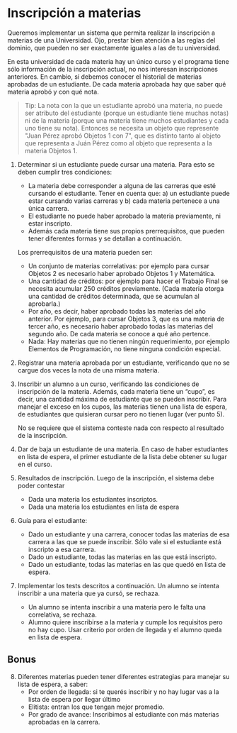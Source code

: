 # Inscripción a materias

Queremos implementar un sistema que permita realizar la inscripción a materias de una Universidad.
 Ojo, prestar bien atención a las reglas del dominio, que pueden no ser exactamente iguales a las de tu universidad.

En esta universidad de cada materia hay un único curso y el programa tiene sólo información de la inscripción actual,
 no nos interesan inscripciones anteriores. 
En cambio, sí debemos conocer el historial de materias aprobadas de un estudiante. 
De cada materia aprobada hay que saber qué materia aprobó y con qué nota.

> Tip: La nota con la que un estudiante aprobó una materia, 
no puede ser atributo del estudiante (porque un estudiante tiene muchas notas) 
ni de la materia (porque una materia tiene muchos estudiantes y cada uno tiene su nota). 
Entonces se necesita un objeto que represente "Juan Pérez aprobó Objetos 1 con 7", 
que es distinto tanto al objeto que representa a Juán Pérez como al objeto que representa a la materia Objetos 1.

1. Determinar si un estudiante puede cursar una materia. Para esto se deben cumplir tres condiciones: 
   * La materia debe corresponder a alguna de las carreras que esté cursando el estudiante.	Tener en cuenta que: 
    a) un estudiante puede estar cursando varias carreras y 
    b) cada materia pertenece a una única carrera.
   * El estudiante no puede haber aprobado la materia previamente, ni estar inscripto.
   * Además cada materia tiene sus propios prerrequisitos, que pueden tener diferentes formas y se detallan a continuación.
   
   Los prerrequisitos de una materia pueden ser:
   * Un conjunto de materias correlativas: por ejemplo para cursar Objetos 2 
   es necesario haber aprobado Objetos 1 y Matemática.
   * Una cantidad de créditos: por ejemplo para hacer el Trabajo Final se necesita acumular 250 créditos previamente. 
   (Cada materia  otorga una cantidad de créditos determinada, que se acumulan al aprobarla.)
   * Por año, es decir, haber aprobado todas las materias del año anterior. Por ejemplo, para cursar Objetos 3, 
   que es una materia de tercer año, es necesario haber aprobado todas las materias del segundo año. 
   De cada materia se conoce a qué año pertence.
   * Nada: Hay materias que no tienen ningún requerimiento, por ejemplo Elementos de Programación, 
   no tiene ninguna condición especial.

2. Registrar una materia aprobada por un estudiante, verificando que no se cargue dos veces la nota de una misma materia.

3. Inscribir un alumno a un curso, verificando las condiciones de inscripción de la materia. 
Además, cada materia tiene un “cupo”, es decir, una cantidad máxima de estudiante que se pueden inscribir. 
Para manejar el exceso en los cupos, las materias tienen una lista de espera, 
de estudiantes que quisieran cursar pero no tienen lugar 
(ver punto 5). 

   No se requiere que el sistema conteste nada con respecto al resultado de la inscripción. 

4. Dar de baja un estudiante de una materia. En caso de haber estudiantes en lista de espera, 
el primer estudiante de la lista debe obtener su lugar en el curso.

5. Resultados de inscripción. Luego de la inscripción, el sistema debe poder contestar
    * Dada una materia los estudiantes inscriptos.
    * Dada una materia los estudiantes en lista de espera

6. Guía para el estudiante: 
    * Dado un estudiante y una carrera, conocer todas las materias de esa carrera a las que se puede inscribir. 
    Sólo vale si el estudiante está inscripto a esa carrera.
    * Dado un estudiante, todas las materias en las que está inscripto.
    * Dado un estudiante, todas las materias en las que quedó en lista de espera.

7. Implementar los tests descritos a continuación. Un alumno se intenta inscribir a una materia que ya cursó, se rechaza.
    * Un alumno se intenta inscribir a una materia pero le falta una correlativa, se rechaza.
    * Alumno quiere inscribirse a la materia y cumple los requisitos pero no hay cupo. Usar criterio por orden de llegada y el alumno queda en lista de espera.

## Bonus
8. Diferentes materias pueden tener diferentes estrategias para manejar su lista de espera, a saber:
    * Por orden de llegada: si te querés inscribir y no hay lugar vas a la lista de espera por llegar último
    * Elitista: entran los que tengan mejor promedio.
    * Por grado de avance: Inscribimos al estudiante con más materias aprobadas en la carrera.
